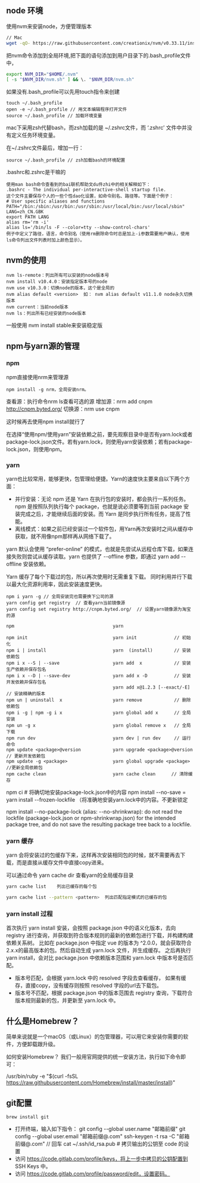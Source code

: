 ## node 环境

使用nvm来安装node，方便管理版本
```bash
// Mac
wget -qO- https://raw.githubusercontent.com/creationix/nvm/v0.33.11/install.sh | bash
```
把nvm命令添加到全局环境,把下面的语句添加到用户目录下的.bash_profile文件中，
```bash
export NVM_DIR="$HOME/.nvm"
[ -s "$NVM_DIR/nvm.sh" ] && \. "$NVM_DIR/nvm.sh"
```
如果没有.bash_profile可以先用touch指令来创建
```tsx
touch ~/.bash_profile
open -e ~/.bash_profile // 用文本编辑程序打开文件
source ~/.bash_profile // 加载环境变量
```
mac下采用zsh代替bash，而zsh加载的是 ~/.zshrc文件，而 ‘.zshrc’ 文件中并没有定义任务环境变量。

在~/.zshrc文件最后，增加一行：

```tsx
source ~/.bash_profile // zsh加载bash的环境配置
```

.bashrc和.zshrc是干嘛的
```tsx
使用man bash命令查看到的bai联机帮助文du件zhi中的相关解释如下：
.bashrc - The individual per-interactive-shell startup file.
这个文件主要保存个人的一些个性dao化设置，如命令别名、路径等。下面是个例子：
# User specific aliases and functions
PATH="/bin:/sbin:/usr/bin:/usr/sbin:/usr/local/bin:/usr/local/sbin"
LANG=zh_CN.GBK
export PATH LANG
alias rm='rm -i'
alias ls='/bin/ls -F --color=tty --show-control-chars'
例子中定义了路径，语言，命令别名（使用rm删除命令时总是加上-i参数需要用户确认，使用ls命令列出文件列表时加上颜色显示）。
```

## nvm的使用
```tsx
nvm ls-remote：列出所有可以安装的node版本号
nvm install v10.4.0：安装指定版本号的node
nvm use v10.3.0：切换node的版本，这个是全局的
nvm alias default <version>  如： nvm alias default v11.1.0 node永久切换版本
nvm current：当前node版本
nvm ls：列出所有已经安装的node版本
```
一般使用 nvm install stable来安装稳定版


## npm与yarn源的管理

### npm
npm直接使用nrm来管理源
```tsx
npm install -g nrm，全局安装nrm。
```

查看源：执行命令nrm ls查看可选的源
增加源：nrm add cnpm http://cnpm.byted.org/
切换源：nrm use cnpm

这时候再去使用npm install就行了

在选择“使用npm/使用yarn”安装依赖之前，要先观察目录中是否有yarn.lock或者package-lock.json文件。若有yarn.lock，则使用yarn安装依赖；若有package-lock.json，则使用npm。

### yarn

yarn也比较常用，能够更快，包管理给便捷。Yarn的速度快主要来自以下两个方面：
- 并行安装：无论 npm 还是 Yarn 在执行包的安装时，都会执行一系列任务。npm 是按照队列执行每个 package，也就是说必须要等到当前 package 安装完成之后，才能继续后面的安装。而 Yarn 是同步执行所有任务，提高了性能。
- 离线模式：如果之前已经安装过一个软件包，用Yarn再次安装时之间从缓存中获取，就不用像npm那样再从网络下载了。

yarn 默认会使用 “prefer-online” 的模式，也就是先尝试从远程仓库下载，如果连接失败则尝试从缓存读取。yarn 也提供了 --offline 参数，即通过 yarn add --offline 安装依赖。

Yarn 缓存了每个下载过的包，所以再次使用时无需重复下载。 同时利用并行下载以最大化资源利用率，因此安装速度更快。
```tsx
npm i yarn -g // 全局安装完也需要换下公司的源
yarn config get registry  // 查看yarn当前镜像源
yarn config set registry http://cnpm.byted.org/  // 设置yarn镜像源为淘宝的源
```

```tsx
npm                                     yarn

npm init                                yarn init              // 初始化
npm i | install                         yarn  (install)        // 安装依赖包
npm i x --S | --save                    yarn add  x            // 安装生产依赖并保存包名
npm i x --D | --save-dev                yarn add x -D          // 安装开发依赖并保存包名
                                        yarn add x@1.2.3 [--exact/-E] // 安装精确的版本
npm un | uninstall  x                   yarn remove            // 删除依赖包
npm i -g | npm -g i x                   yarn global add x      // 全局安装
npm un -g x                             yarn global remove x   // 全局下载
npm run dev                             yarn dev | run dev     // 运行命令
npm update <package>@version            yarn upgrade <package>@version // 更新开发依赖包
npm update -g <package>                 yarn global upgrade <package> //更新全局依赖包
npm cache clean                         yarn cache clean      // 清除缓存
```


npm ci # 将确切地安装package-lock.json中的内容
npm install --no-save  = yarn install --frozen-lockfile （将准确地安装yarn.lock中的内容。不更新锁定

npm install --no-package-lock (alias: --no-shrinkwrap): do not read the lockfile (package-lock.json or npm-shrinkwrap.json) for the intended package tree, and do not save the resulting package tree back to a lockfile.

### yarn 缓存

yarn 会将安装过的包缓存下来，这样再次安装相同包的时候，就不需要再去下载，而是直接从缓存文件中直接copy进来。

可以通过命令 yarn cache dir 查看yarn的全局缓存目录

```bash
yarn cache list    列出已缓存的每个包

yarn cache list --pattern <pattern>  列出匹配指定模式的已缓存的包
```

### yarn install 过程

首次执行 yarn install 安装，会按照 package.json 中的语义化版本，去向 registry 进行查询，并获取到符合版本规则的最新的依赖包进行下载，并构建构建依赖关系树。 比如在 package.json 中指定 vue 的版本为 ^2.0.0，就会获取符合 2.x.x的最高版本的包。然后自动生成 yarn.lock 文件，并生成缓存。
之后再执行 yarn install，会对比 package.json 中依赖版本范围和 yarn.lock 中版本号是否匹配。

- 版本号匹配，会根据 yarn.lock 中的 resolved 字段去查看缓存， 如果有缓存，直接copy，没有缓存则按照 resolved 字段的url去下载包。
- 版本号不匹配，根据 package.json 中的版本范围去 registry 查询，下载符合版本规则最新的包，并更新至 yarn.lock 中。



## 什么是Homebrew？
简单来说就是一个macOS（或Linux）的包管理器，可以用它来安装你需要的软件，方便卸载跟升级。

如何安装Homebrew？
我们一般用官网提供的统一安装方法，执行如下命令即可：

/usr/bin/ruby -e "$(curl -fsSL https://raw.githubusercontent.com/Homebrew/install/master/install)"

## git配置

```tsx
brew install git
```

- 打开终端，输入如下指令：
git config --global user.name "邮箱前缀"
git config --global user.email "邮箱前缀@.com"
ssh-keygen -t rsa -C "邮箱前缀@.com" // 回车
cat ~/.ssh/id_rsa.pub  # 拷贝输出的公钥至 code 的设置
- 访问 https://code.gitlab.com/profile/keys，将上一步中拷贝的公钥配置到 SSH Keys 中。
- 访问 https://code.gitlab.com/profile/password/edit，设置密码。
